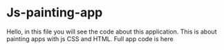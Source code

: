 # Js-painting-app
Hello, in this file you will see the code about this application. This is about painting apps with js CSS and HTML. Full app code is here
